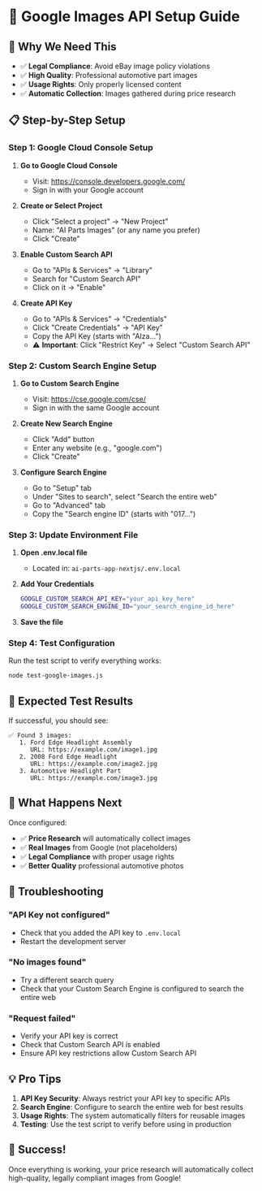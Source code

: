 # 🔧 Google Images API Setup Guide

## 🎯 Why We Need This

- ✅ **Legal Compliance**: Avoid eBay image policy violations
- ✅ **High Quality**: Professional automotive part images
- ✅ **Usage Rights**: Only properly licensed content
- ✅ **Automatic Collection**: Images gathered during price research

## 📋 Step-by-Step Setup

### Step 1: Google Cloud Console Setup

1. **Go to Google Cloud Console**
   - Visit: https://console.developers.google.com/
   - Sign in with your Google account

2. **Create or Select Project**
   - Click "Select a project" → "New Project"
   - Name: "AI Parts Images" (or any name you prefer)
   - Click "Create"

3. **Enable Custom Search API**
   - Go to "APIs & Services" → "Library"
   - Search for "Custom Search API"
   - Click on it → "Enable"

4. **Create API Key**
   - Go to "APIs & Services" → "Credentials"
   - Click "Create Credentials" → "API Key"
   - Copy the API Key (starts with "AIza...")
   - ⚠️ **Important**: Click "Restrict Key" → Select "Custom Search API"

### Step 2: Custom Search Engine Setup

1. **Go to Custom Search Engine**
   - Visit: https://cse.google.com/cse/
   - Sign in with the same Google account

2. **Create New Search Engine**
   - Click "Add" button
   - Enter any website (e.g., "google.com")
   - Click "Create"

3. **Configure Search Engine**
   - Go to "Setup" tab
   - Under "Sites to search", select "Search the entire web"
   - Go to "Advanced" tab
   - Copy the "Search engine ID" (starts with "017...")

### Step 3: Update Environment File

1. **Open .env.local file**
   - Located in: `ai-parts-app-nextjs/.env.local`

2. **Add Your Credentials**
   ```bash
   GOOGLE_CUSTOM_SEARCH_API_KEY="your_api_key_here"
   GOOGLE_CUSTOM_SEARCH_ENGINE_ID="your_search_engine_id_here"
   ```

3. **Save the file**

### Step 4: Test Configuration

Run the test script to verify everything works:

```bash
node test-google-images.js
```

## 🧪 Expected Test Results

If successful, you should see:
```
✅ Found 3 images:
   1. Ford Edge Headlight Assembly
      URL: https://example.com/image1.jpg
   2. 2008 Ford Edge Headlight
      URL: https://example.com/image2.jpg
   3. Automotive Headlight Part
      URL: https://example.com/image3.jpg
```

## 🚀 What Happens Next

Once configured:
- ✅ **Price Research** will automatically collect images
- ✅ **Real Images** from Google (not placeholders)
- ✅ **Legal Compliance** with proper usage rights
- ✅ **Better Quality** professional automotive photos

## 🔧 Troubleshooting

### "API Key not configured"
- Check that you added the API key to `.env.local`
- Restart the development server

### "No images found"
- Try a different search query
- Check that your Custom Search Engine is configured to search the entire web

### "Request failed"
- Verify your API key is correct
- Check that Custom Search API is enabled
- Ensure API key restrictions allow Custom Search API

## 💡 Pro Tips

1. **API Key Security**: Always restrict your API key to specific APIs
2. **Search Engine**: Configure to search the entire web for best results
3. **Usage Rights**: The system automatically filters for reusable images
4. **Testing**: Use the test script to verify before using in production

## 🎉 Success!

Once everything is working, your price research will automatically collect high-quality, legally compliant images from Google!
